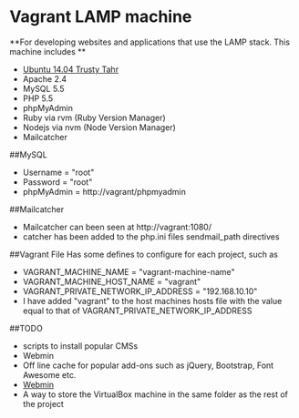 # Vagrant LAMP machine
**For developing websites and applications that use the LAMP stack. This machine includes **

* [Ubuntu 14.04 Trusty Tahr](https://vagrantcloud.com/ubuntu/boxes/trusty64)
* Apache 2.4
* MySQL 5.5
* PHP 5.5
* phpMyAdmin
* Ruby via rvm (Ruby Version Manager)
* Nodejs via nvm (Node Version Manager)
* Mailcatcher


##MySQL
* Username = "root"
* Password = "root"
* phpMyAdmin = http://vagrant/phpmyadmin

##Mailcatcher
* Mailcatcher can been seen at http://vagrant:1080/
* catcher has been added to the php.ini files sendmail_path directives


##Vagrant File
Has some defines to configure for each project, such as
* VAGRANT_MACHINE_NAME = "vagrant-machine-name"
* VAGRANT_MACHINE_HOST_NAME = "vagrant"
* VAGRANT_PRIVATE_NETWORK_IP_ADDRESS = "192.168.10.10"
* I have added "vagrant" to the host machines hosts file with the value equal to that of VAGRANT_PRIVATE_NETWORK_IP_ADDRESS


##TODO
* scripts to install popular CMSs
* Webmin
* Off line cache for popular add-ons such as jQuery, Bootstrap, Font Awesome etc.
* [Webmin](http://www.webmin.com/)
* A way to store the VirtualBox machine in the same folder as the rest of the project

